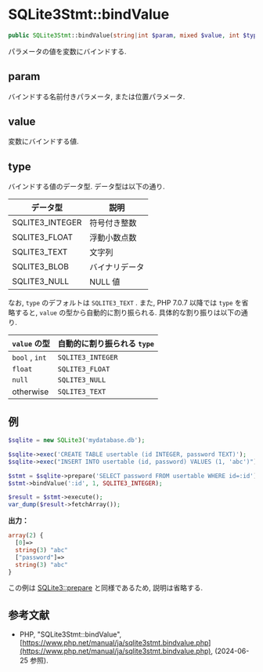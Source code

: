 # SQLite3Stmt::bindValue

```php
public SQLite3Stmt::bindValue(string|int $param, mixed $value, int $type = SQLITE3_TEXT): bool
```

パラメータの値を変数にバインドする.

## param

バインドする名前付きパラメータ, または位置パラメータ.

## value

変数にバインドする値.

## type

バインドする値のデータ型. データ型は以下の通り.

|データ型|説明|
|---|---|
|SQLITE3_INTEGER|符号付き整数|
|SQLITE3_FLOAT|浮動小数点数|
|SQLITE3_TEXT|文字列|
|SQLITE3_BLOB|バイナリデータ|
|SQLITE3_NULL|NULL 値|

なお, `type` のデフォルトは `SQLITE3_TEXT` . また, PHP 7.0.7 以降では `type` を省略すると, `value` の型から自動的に割り振られる. 具体的な割り振りは以下の通り.

|`value` の型|自動的に割り振られる `type`|
|---|---|
|`bool` , `int`|`SQLITE3_INTEGER`|
|`float`|`SQLITE3_FLOAT`|
|`null`|`SQLITE3_NULL`|
|otherwise|`SQLITE3_TEXT`|

## 例

```php
$sqlite = new SQLite3('mydatabase.db');

$sqlite->exec('CREATE TABLE usertable (id INTEGER, password TEXT)');
$sqlite->exec("INSERT INTO usertable (id, password) VALUES (1, 'abc')");

$stmt = $sqlite->prepare('SELECT password FROM usertable WHERE id=:id');
$stmt->bindValue(':id', 1, SQLITE3_INTEGER);

$result = $stmt->execute();
var_dump($result->fetchArray());
```

**出力：**

```php
array(2) {
  [0]=>
  string(3) "abc"
  ["password"]=>
  string(3) "abc"
}
```

この例は  [SQLite3::prepare](sqlite3_prepare.md) と同様であるため, 説明は省略する.

## 参考文献

- PHP, "SQLite3Stmt::bindValue", [https://www.php.net/manual/ja/sqlite3stmt.bindvalue.php](https://www.php.net/manual/ja/sqlite3stmt.bindvalue.php), (2024-06-25 参照).
